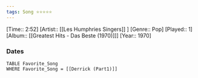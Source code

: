 ```yaml
---
tags: Song ⭐⭐⭐⭐⭐ 
---
```

[Time:: 2:52]
[Artist:: [[Les Humphries Singers]] ]
[Genre:: Pop]
[Played:: 1]
[Album:: [[Greatest Hits - Das Beste (1970)]]]
[Year:: 1970]
### Dates
````dataview
TABLE Favorite_Song
WHERE Favorite_Song = [[Derrick (Part1)]]
````